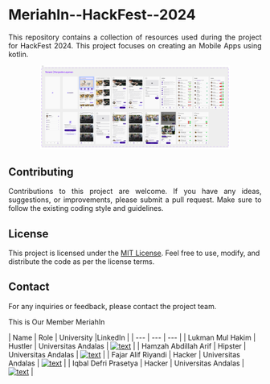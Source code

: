 # MeriahIn--HackFest--2024

<p align="justify"> This repository contains a collection of resources used during the project for HackFest 2024. This project focuses on creating an Mobile Apps using kotlin. </p>

<p align="center">
  <img src="Section 1.png" width=75% height=75% >
</p>

## Contributing

<p align="justify"> Contributions to this project are welcome. If you have any ideas, suggestions, or improvements, please submit a pull request. Make sure to follow the existing coding style and guidelines. </p>

## License

This project is licensed under the [MIT License](https://opensource.org/licenses/MIT). Feel free to use, modify, and distribute the code as per the license terms.

## Contact

For any inquiries or feedback, please contact the project team.

This is Our Member MeriahIn

| Name | Role | University |LinkedIn |
| ---       | ---       | ---       |
| Lukman Mul Hakim | Hustler | Universitas Andalas | [![text](https://img.shields.io/badge/LinkedIn-0077B5?style=for-the-badge&logo=linkedin&logoColor=white)](https://www.linkedin.com/in/lukman-mul-hakim-596a04242/) |
| Hamzah Abdillah Arif | Hipster | Universitas Andalas | [![text](https://img.shields.io/badge/LinkedIn-0077B5?style=for-the-badge&logo=linkedin&logoColor=white)](https://www.linkedin.com/in/iqbal-defri-prasetya-24a746128/) |
| Fajar Alif Riyandi | Hacker | Universitas Andalas | [![text](https://img.shields.io/badge/LinkedIn-0077B5?style=for-the-badge&logo=linkedin&logoColor=white)](https://www.linkedin.com/in/iqbal-defri-prasetya-24a746128/) |
| Iqbal Defri Prasetya | Hacker | Universitas Andalas | [![text](https://img.shields.io/badge/LinkedIn-0077B5?style=for-the-badge&logo=linkedin&logoColor=white)](https://www.linkedin.com/in/iqbal-defri-prasetya-24a746128/) |
